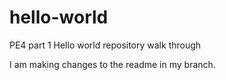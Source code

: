 # hello-world
PE4 part 1 Hello world repository walk through

I am making changes to the readme in my branch. 
